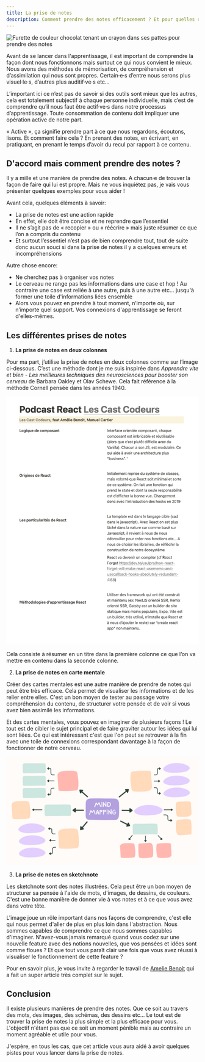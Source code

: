 ```yaml
---
title: La prise de notes
description: Comment prendre des notes efficacement ? Et pour quelles raisons le faire ?
---
```


<img class="w-full h-96 object-cover" src="/notesIllustration.jpeg" alt="Furette de couleur chocolat tenant un crayon dans ses pattes pour prendre des notes" />

Avant de se lancer dans l'apprentissage, il est important de comprendre la façon dont nous fonctionnons mais surtout ce qui nous convient le mieux. Nous avons des méthodes de mémorisation, de compréhension et d’assimilation qui nous sont propres. Certain·e·s d’entre nous serons plus visuel·le·s, d’autres plus auditif·ve·s etc…

L’important ici ce n’est pas de savoir si des outils sont mieux que les autres, cela est totalement subjectif à chaque personne individuelle, mais c’est de comprendre qu’il nous faut être actif·ve·s dans notre processus d’apprentissage. Toute consommation de contenu doit impliquer une opération active de notre part.

« Active », ça signifie prendre part à ce que nous regardons, écoutons, lisons. Et comment faire cela ? En prenant des notes, en écrivant, en pratiquant, en prenant le temps d’avoir du recul par rapport à ce contenu.

## D'accord mais comment prendre des notes ?

Il y a mille et une manière de prendre des notes. A chacun·e de trouver la façon de faire qui lui est propre. Mais ne vous inquiétez pas, je vais vous présenter quelques exemples pour vous aider !

Avant cela, quelques éléments à savoir:

- La prise de notes est une action rapide
- En effet, elle doit être concise et ne reprendre que l’essentiel
- Il ne s’agit pas de « recopier » ou « réécrire » mais juste résumer ce que l’on a compris du contenu
- Et surtout l’essentiel n’est pas de bien comprendre tout, tout de suite donc aucun souci si dans la prise de notes il y a quelques erreurs et incompréhensions

Autre chose encore:

- Ne cherchez pas à organiser vos notes
- Le cerveau ne range pas les informations dans une case et hop ! Au contraire une case est reliée à une autre, puis à une autre etc... jusqu'à former une toile d'informations liées ensemble
- Alors vous pouvez en prendre à tout moment, n’importe où, sur n’importe quel support. Vos connexions d'apprentissage se feront d'elles-mêmes.

## Les différentes prises de notes

1. **La prise de notes en deux colonnes**

Pour ma part, j’utilise la prise de notes en deux colonnes comme sur l’image ci-dessous. C’est une méthode dont je me suis inspirée dans _Apprendre vite et bien - Les meilleures techniques des neurosciences pour booster son cerveau_ de Barbara Oakley et Olav Schewe. Cela fait référence à la méthode Cornell pensée dans les années 1940.

![Prise de notes en deux colonnes avec comme exemple un podcast sur le fonctionnement de React](/public/prisedenotesendeuxcolonnes.png)

Cela consiste à résumer en un titre dans la première colonne ce que l’on va mettre en contenu dans la seconde colonne.

2. **La prise de notes en carte mentale**

Créer des cartes mentales est une autre manière de prendre de notes qui peut être très efficace. Cela permet de visualiser les informations et de les relier entre elles. C'est un bon moyen de tester au passage votre compréhension du contenu, de structurer votre pensée et de voir si vous avez bien assimilé les informations.

Et des cartes mentales, vous pouvez en imaginer de plusieurs façons ! Le tout est de cibler le sujet principal et de faire graviter autour les idées qui lui sont liées. Ce qui est intéressant c'est que l'on peut se retrouver à la fin avec une toile de connexions correspondant davantage à la façon de fonctionner de notre cerveau.

<img src="/public/mindmap2.png" alt="exemple de carte mentale illustrée">

3. **La prise de notes en sketchnote**

Les sketchnote sont des notes illustrées. Cela peut être un bon moyen de structurer sa pensée à l'aide de mots, d'images, de dessins, de couleurs. C'est une bonne manière de donner vie à vos notes et à ce que vous avez dans votre tête.

L'image joue un rôle important dans nos façons de comprendre, c'est elle qui nous permet d'aller de plus en plus loin dans l'abstraction. Nous sommes capables de comprendre ce que nous sommes capables d'imaginer. N'avez-vous jamais remarqué quand vous codez sur une nouvelle feature avec des notions nouvelles, que vos pensées et idées sont comme floues ? Et que tout vous paraît clair une fois que vous avez réussi à visualiser le fonctionnement de cette feature ?

Pour en savoir plus, je vous invite à regarder le travail de [Amelie Benoit](https://amelie.tech/fr/blog/sketchnote-initiation/) qui a fait un super article très complet sur le sujet.

## Conclusion

Il existe plusieurs manières de prendre des notes. Que ce soit au travers des mots, des images, des schémas, des dessins etc... Le tout est de trouver la prise de notes la plus simple et la plus efficace pour vous. L'objectif n'étant pas que ce soit un moment pénible mais au contraire un moment agréable et utile pour vous.

J'espère, en tous les cas, que cet article vous aura aidé à avoir quelques pistes pour vous lancer dans la prise de notes.

